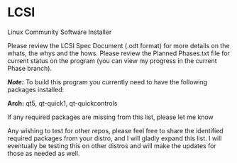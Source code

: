 LCSI
====

Linux Community Software Installer

Please review the LCSI Spec Document (.odt format) for more details on the whats, the whys and the hows.  Please review the Planned Phases.txt file for current status on the program (you can view my progress in the current Phase branch).


<B><I>Note:</I></B>  To build this program you currently need to have the following packages installed:

<B>Arch:</B> qt5, qt-quick1, qt-quickcontrols



If any required packages are missing from this list, please let me know


Any wishing to test for other repos, please feel free to share the identified required packages from your distro, and I will gladly expand this list.  I will eventually be testing this on other distros and will make the updates for those as needed as well.
